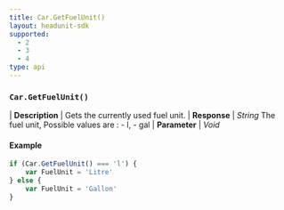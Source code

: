 ```yaml
---
title: Car.GetFuelUnit()
layout: headunit-sdk
supported:
  - 2
  - 3
  - 4
type: api
---
```


### `Car.GetFuelUnit()`

| **Description** | Gets the currently used fuel unit.
| **Response** | *String*  The fuel unit, Possible values are : - l, - gal
| **Parameter**   | *Void*

#### Example

```javascript
if (Car.GetFuelUnit() === 'l') {
	var FuelUnit = 'Litre'
} else {
	var FuelUnit = 'Gallon'
}
```